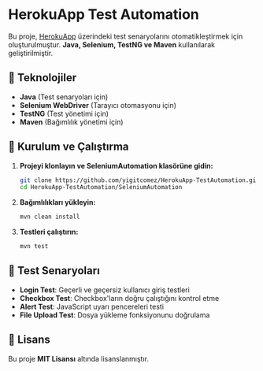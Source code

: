 # HerokuApp Test Automation

Bu proje, [HerokuApp](https://the-internet.herokuapp.com/) üzerindeki test senaryolarını otomatikleştirmek için oluşturulmuştur. **Java, Selenium, TestNG ve Maven** kullanılarak geliştirilmiştir.

## 📌 Teknolojiler
- **Java** (Test senaryoları için)
- **Selenium WebDriver** (Tarayıcı otomasyonu için)
- **TestNG** (Test yönetimi için)
- **Maven** (Bağımlılık yönetimi için)

## 🚀 Kurulum ve Çalıştırma
1. **Projeyi klonlayın ve SeleniumAutomation klasörüne gidin:**
   ```bash
   git clone https://github.com/yigitcomez/HerokuApp-TestAutomation.git
   cd HerokuApp-TestAutomation/SeleniumAutomation
   ```
2. **Bağımlılıkları yükleyin:**
   ```bash
   mvn clean install
   ```
3. **Testleri çalıştırın:**
   ```bash
   mvn test
   ```

## 📄 Test Senaryoları
- **Login Test**: Geçerli ve geçersiz kullanıcı giriş testleri
- **Checkbox Test**: Checkbox'ların doğru çalıştığını kontrol etme
- **Alert Test**: JavaScript uyarı pencereleri testi
- **File Upload Test**: Dosya yükleme fonksiyonunu doğrulama

## 📄 Lisans
Bu proje **MIT Lisansı** altında lisanslanmıştır.


